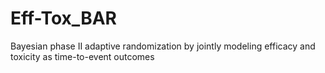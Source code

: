 # Eff-Tox_BAR
Bayesian phase II adaptive randomization by jointly modeling efficacy and toxicity as time-to-event outcomes
